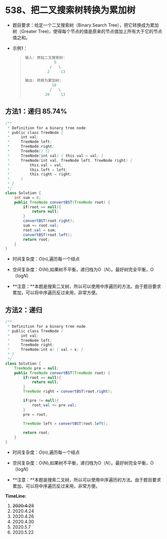 # 538、把二叉搜索树转换为累加树

- 题目要求：给定一个二叉搜索树（Binary Search Tree），把它转换成为累加树（Greater Tree)，使得每个节点的值是原来的节点值加上所有大于它的节点值之和。

- 示例1：

  >```java
  >输入: 原始二叉搜索树:
  >              5
  >            /   \
  >           2     13
  >
  >输出: 转换为累加树:
  >             18
  >            /   \
  >          20     13
  >```

## 方法1：递归 85.74%

```java
/**
 * Definition for a binary tree node.
 * public class TreeNode {
 *     int val;
 *     TreeNode left;
 *     TreeNode right;
 *     TreeNode() {}
 *     TreeNode(int val) { this.val = val; }
 *     TreeNode(int val, TreeNode left, TreeNode right) {
 *         this.val = val;
 *         this.left = left;
 *         this.right = right;
 *     }
 * }
 */
class Solution {
    int sum = 0;
    public TreeNode convertBST(TreeNode root) {
        if(root == null){
            return null;
        }
        convertBST(root.right);
        sum += root.val;
        root.val = sum;
        convertBST(root.left);
        return root;
    }
}
```

- 时间复杂度：*O*(n),遍历每一个结点

- 空间复杂度：O(*N*),如果树不平衡，递归栈为O（*N*）。最好树完全平衡，O（log*N*）

- **注意：**本题是搜索二叉树，所以可以使用中序遍历的方法。由于题目要求累加，可以将中序遍历反过来用，非常方便。



## 方法2：递归

```java
/**
 * Definition for a binary tree node.
 * public class TreeNode {
 *     int val;
 *     TreeNode left;
 *     TreeNode right;
 *     TreeNode(int x) { val = x; }
 * }
 */
class Solution {
    TreeNode pre = null;
    public TreeNode convertBST(TreeNode root) {
        if(root == null){
            return null;
        }
        TreeNode right = convertBST(root.right);

        if(pre != null){
            root.val += pre.val;
        }
        pre = root;

        TreeNode left = convertBST(root.left);
        
        return root;
    }
}
```

- 时间复杂度：*O*(n),遍历每一个结点

- 空间复杂度：O(*N*),如果树不平衡，递归栈为O（*N*）。最好树完全平衡，O（log*N*）

- **注意：**本题是搜索二叉树，所以可以使用中序遍历的方法。由于题目要求累加，可以将中序遍历反过来用，非常方便。



**TimeLine:**

1. ~~2020.4.23~~
2. 2020.4.24
3. 2020.4.26
4. 2020.4.30
5. 2020.5.7
6. 2020.5.22